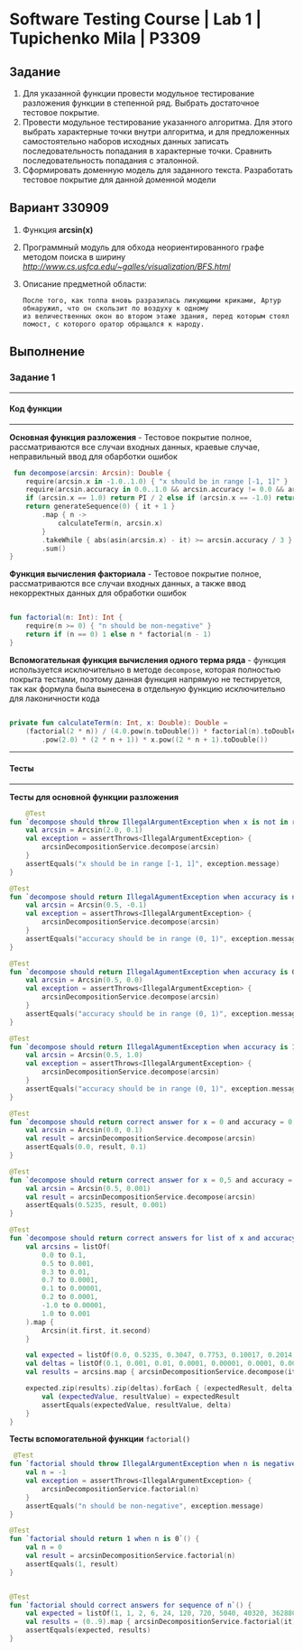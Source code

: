 # Software Testing Course | Lab 1 | Tupichenko Mila | P3309

## Задание

1. Для указанной функции провести модульное тестирование разложения функции в степенной ряд. Выбрать достаточное
   тестовое покрытие.
2. Провести модульное тестирование указанного алгоритма. Для этого выбрать характерные точки внутри алгоритма, и для
   предложенных самостоятельно наборов исходных данных записать последовательность попадания в характерные точки.
   Сравнить последовательность попадания с эталонной.
3. Сформировать доменную модель для заданного текста. Разработать тестовое покрытие для данной доменной модели

## Вариант 330909

1. Функция **arcsin(x)**
2. Программный модуль для обхода неориентированного графе методом поиска в ширину
   *http://www.cs.usfca.edu/~galles/visualization/BFS.html*
3. Описание предметной области:

       После того, как толпа вновь разразилась ликующими криками, Артур обнаружил, что он скользит по воздуху к одному 
       из величественных окон во втором этаже здания, перед которым стоял помост, с которого оратор обращался к народу. 

## Выполнение

### Задание 1

---

#### Код функции

---

**Основная функция разложения** - Тестовое покрытие полное, рассматриваются все случаи входных данных, краевые случае,
неправильный ввод для обарботки ошибок

```kotlin
 fun decompose(arcsin: Arcsin): Double {
    require(arcsin.x in -1.0..1.0) { "x should be in range [-1, 1]" }
    require(arcsin.accuracy in 0.0..1.0 && arcsin.accuracy != 0.0 && arcsin.accuracy != 1.0) { "accuracy should be in range (0, 1)" }
    if (arcsin.x == 1.0) return PI / 2 else if (arcsin.x == -1.0) return -PI / 2
    return generateSequence(0) { it + 1 }
        .map { n ->
            calculateTerm(n, arcsin.x)
        }
        .takeWhile { abs(asin(arcsin.x) - it) >= arcsin.accuracy / 3 }
        .sum()
}
```

**Функция вычисления факториала** - Тестовое покрытие полное, рассматриваются все случаи входных данных, а также ввод
некорректных данных для обработки ошибок

```kotlin

fun factorial(n: Int): Int {
    require(n >= 0) { "n should be non-negative" }
    return if (n == 0) 1 else n * factorial(n - 1)
}
```

**Вспомогательная функция вычисления одного терма ряда** - функция используется исключительно в методe ```decompose```,
которая полностью покрыта тестами, поэтому данная функция напрямую не тестируется, так как формула была вынесена в
отдельную функцию исключительно для лаконичности кода

```kotlin

private fun calculateTerm(n: Int, x: Double): Double =
    (factorial(2 * n)) / (4.0.pow(n.toDouble()) * factorial(n).toDouble()
        .pow(2.0) * (2 * n + 1)) * x.pow((2 * n + 1).toDouble())
```

---

#### Тесты

---

**Тесты для основной функции разложения**

```kotlin
    @Test
fun `decompose should throw IllegalArgumentException when x is not in range from -1 to 1`() {
    val arcsin = Arcsin(2.0, 0.1)
    val exception = assertThrows<IllegalArgumentException> {
        arcsinDecompositionService.decompose(arcsin)
    }
    assertEquals("x should be in range [-1, 1]", exception.message)
}

@Test
fun `decompose should return IllegalAgumentException when accuracy is negative`() {
    val arcsin = Arcsin(0.5, -0.1)
    val exception = assertThrows<IllegalArgumentException> {
        arcsinDecompositionService.decompose(arcsin)
    }
    assertEquals("accuracy should be in range (0, 1)", exception.message)
}

@Test
fun `decompose should return IllegalAgumentException when accuracy is 0`() {
    val arcsin = Arcsin(0.5, 0.0)
    val exception = assertThrows<IllegalArgumentException> {
        arcsinDecompositionService.decompose(arcsin)
    }
    assertEquals("accuracy should be in range (0, 1)", exception.message)
}

@Test
fun `decompose should return IllegalAgumentException when accuracy is 1`() {
    val arcsin = Arcsin(0.5, 1.0)
    val exception = assertThrows<IllegalArgumentException> {
        arcsinDecompositionService.decompose(arcsin)
    }
    assertEquals("accuracy should be in range (0, 1)", exception.message)
}

@Test
fun `decompose should return correct answer for x = 0 and accuracy = 0,1`() {
    val arcsin = Arcsin(0.0, 0.1)
    val result = arcsinDecompositionService.decompose(arcsin)
    assertEquals(0.0, result, 0.1)
}

@Test
fun `decompose should return correct answer for x = 0,5 and accuracy = 0,001`() {
    val arcsin = Arcsin(0.5, 0.001)
    val result = arcsinDecompositionService.decompose(arcsin)
    assertEquals(0.5235, result, 0.001)
}

@Test
fun `decompose should return correct answers for list of x and accuracy with unique deltas`() {
    val arcsins = listOf(
        0.0 to 0.1,
        0.5 to 0.001,
        0.3 to 0.01,
        0.7 to 0.0001,
        0.1 to 0.00001,
        0.2 to 0.0001,
        -1.0 to 0.00001,
        1.0 to 0.001
    ).map {
        Arcsin(it.first, it.second)
    }

    val expected = listOf(0.0, 0.5235, 0.3047, 0.7753, 0.10017, 0.2014, -1.5708, 1.5708)
    val deltas = listOf(0.1, 0.001, 0.01, 0.0001, 0.00001, 0.0001, 0.00001, 0.001)
    val results = arcsins.map { arcsinDecompositionService.decompose(it) }

    expected.zip(results).zip(deltas).forEach { (expectedResult, delta) ->
        val (expectedValue, resultValue) = expectedResult
        assertEquals(expectedValue, resultValue, delta)
    }
}
```

**Тесты вспомогательной функции** ```factorial()```

```kotlin
 @Test
fun `factorial should throw IllegalArgumentException when n is negative`() {
    val n = -1
    val exception = assertThrows<IllegalArgumentException> {
        arcsinDecompositionService.factorial(n)
    }
    assertEquals("n should be non-negative", exception.message)
}

@Test
fun `factorial should return 1 when n is 0`() {
    val n = 0
    val result = arcsinDecompositionService.factorial(n)
    assertEquals(1, result)
}


@Test
fun `factorial should correct answers for sequence of n`() {
    val expected = listOf(1, 1, 2, 6, 24, 120, 720, 5040, 40320, 362880)
    val results = (0..9).map { arcsinDecompositionService.factorial(it) }
    assertEquals(expected, results)
}
```

